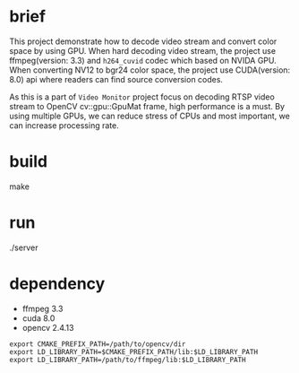 # brief
This project demonstrate how to decode video stream and convert color space by using GPU.
When hard decoding video stream, the project use ffmpeg(version: 3.3) and `h264_cuvid` codec which based on NVIDA GPU.
When converting NV12 to bgr24 color space, the project use CUDA(version: 8.0) api where readers can find source conversion codes.

As this is a part of `Video Monitor` project focus on decoding RTSP video stream to OpenCV cv::gpu::GpuMat frame, high performance is 
a must. By using multiple GPUs, we can reduce stress of CPUs and most important, we can increase processing rate.

# build
make 

# run
./server

# dependency
* ffmpeg 3.3
* cuda 8.0
* opencv 2.4.13

```
export CMAKE_PREFIX_PATH=/path/to/opencv/dir
export LD_LIBRARY_PATH=$CMAKE_PREFIX_PATH/lib:$LD_LIBRARY_PATH
export LD_LIBRARY_PATH=/path/to/ffmpeg/lib:$LD_LIBRARY_PATH
```
